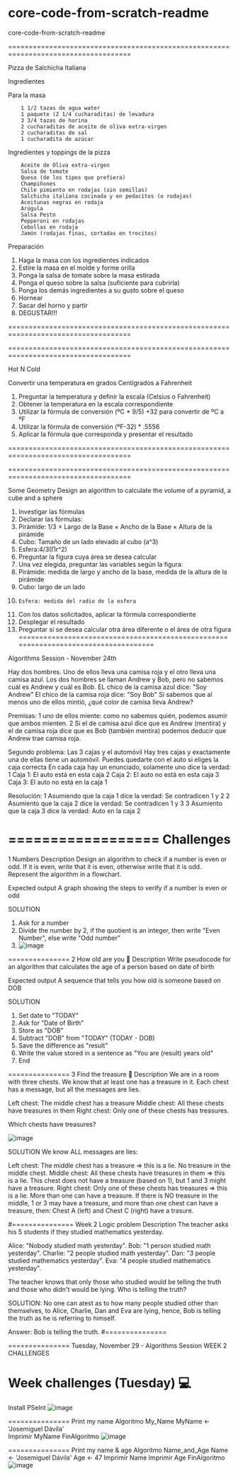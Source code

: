# core-code-from-scratch-readme
core-code-from-scratch-readme

====================================================================================

Pizza de Salchicha Italiana

Ingredientes

  Para la masa
  
		1 1/2 tazas de agua water
		1 paquete (2 1/4 cucharaditas) de levadura
		3 3/4 tazas de harina
		2 cucharaditas de aceite de oliva extra-virgen
		2 cucharaditas de sal
		1 cucharadita de azúcar

Ingredientes y toppings de la pizza

		Aceite de Oliva extra-virgen
		Salsa de tomate
		Queso (de los tipos que prefiera)
		Champiñones
		Chile pimiento en rodajas (sin semillas)
		Salchicha italiana cocinada y en pedacitos (o rodajas)
		Aceitunas negras en rodaja
		Arúgula
		Salsa Pesto
		Pepperoni en rodajas
		Cebollas en rodaja
		Jamón (rodajas finas, cortadas en trocitos)


Preparación

1. Haga la masa con los ingredientes indicados
2. Estire la masa en el molde y forme orilla
3. Ponga la salsa de tomate sobre la masa estirada
4. Ponga el queso sobre la salsa (suficiente para cubrirla)
5. Ponga los demás ingredientes a su gusto sobre el queso
6. Hornear
7. Sacar del horno y partir
8. DEGUSTAR!!!

====================================================================================

====================================================================================

Hot N Cold

Convertir una temperatura en grados Centígrados a Fahrenheit 

1. Preguntar la temperatura y definir la escala (Celsius o Fahrenheit)
2. Obtener la temperatura en la escala correspondiente
3. Utilizar la fórmula de conversión (ºC * 9/5) +32 para convertir de ºC a ºF
4. Utilizar la fórmula de conversión (ºF-32) * .5556
5. Aplicar la fórmula que corresponda  y presentar el resultado

====================================================================================

====================================================================================

Some Geometry
Design an algorithm to calculate the volume of a pyramid, a cube and a sphere


1. Investigar las fórmulas
2. Declarar las fórmulas:
3. 	Pirámide: 1/3 × Largo de la Base × Ancho de la Base × Altura de la pirámide
4. 	Cubo: Tamaño de un lado elevado al cubo (a^3)
5. 	Esfera:4/3(∏r^2)
6. Preguntar la figura cuya área se desea calcular
7. Una vez elegida, preguntar las variables según la figura:
8. 	Pirámide: medida de largo y ancho de la base, medida de la altura de la pirámide
9. 	Cubo: largo de un lado
10. 	Esfera: medida del radio de la esfera
11. Con los datos solicitados, aplicar la fórmula correspondiente
12. Desplegar el resultado
13. Preguntar si se desea calcular otra área diferente o el área de otra figura
====================================================================================	


Algorithms Session - November 24th

Hay dos hombres. 
Uno de ellos lleva una camisa roja y el otro lleva una camisa azul.
Los dos hombres se llaman Andrew y Bob, pero no sabemos cuál es Andrew y cuál es Bob.
EL chico de la camisa azul dice: "Soy Andrew"
El chico de la camisa roja dice: "Soy Bob"
Si sabemos que al menos uno de ellos mintió, ¿qué color de camisa lleva Andrew?

Premisas:
1 uno de ellos miente: como no sabemos quién, podemos asumir que ambos mienten.
2 Si el de camisa azul dice que es Andrew (mentira) y el de camisa roja dice que es Bob (también mentira) podemos deducir que Andrew trae camisa roja.


Segundo problema: Las 3 cajas y el automóvil
Hay tres cajas y exactamente una de ellas tiene un automóvil. Puedes quedarte con el auto si eliges la caja correcta
En cada caja hay un enunciado, solamente uno dice la verdad:
1 Caja 1: El auto está en esta caja
2 Caja 2: El auto no está en esta caja
3 Caja 3: El auto no está en la caja 1

Resolución: 
1 Asumiendo que la caja 1 dice la verdad: Se contradicen 1 y 2
2 Asumiento que la caja 2 dice la verdad: Se contradicen 1 y 3
3 Asumiento que la caja 3 dice la verdad: Auto en la caja 2

==================
Challenges
==================
1 Numbers
Description
Design an algorithm to check if a number is even or odd. If it is even, write that it is even, otherwise write that it is odd. Represent the algorithm in a flowchart.

Expected output
A graph showing the steps to verify if a number is even or odd

SOLUTION
1. Ask for a number
2. Divide the number by 2, if the quotient is an integer, then write "Even Number", else write "Odd number"
3. ![image](https://user-images.githubusercontent.com/117490820/204202504-47e6b630-2719-42c4-a124-2fc661b7ab90.png)


===============
2 How old are you 👴
Description
Write pseudocode for an algorithm that calculates the age of a person based on date of birth

Expected output
A sequence that tells you how old is someone based on DOB

SOLUTION
1. Set date to "TODAY"
2. Ask for "Date of Birth"
3. Store as "DOB"
4. Subtract "DOB" from "TODAY" (TODAY - DOB)
5. Save the difference as "result"
6. Write the value stored in a sentence as "You are (result) years old"
7. End

===============
3 Find the treasure 👑
Description
We are in a room with three chests. We know that at least one has a treasure in it. Each chest has a message, but all the messages are lies.

Left chest: The middle chest has a treasure
Middle chest: All these chests have treasures in them
Right chest: Only one of these chests has treasures.

Which chests have treasures?

![image](https://user-images.githubusercontent.com/117490820/204203794-aa275821-eea7-467d-b5a0-af24fc6738ff.png)

SOLUTION
We know ALL messages are lies:

Left chest: The middle chest has a treasure => this is a lie. No treasure in the middle chest.
Middle chest: All these chests have treasures in them => this is a lie. This chest does not have a treasure (based on 1), but 1 and 3 might have a treasure.
Right chest: Only one of these chests has treasures => this is a lie. More than one can have a treasure.
If there is NO treasure in the middle, 1 or 3 may have a treasure, and more than one chest can have a treasure, then:
Chest A (left) and Chest C (right) have a trasure.


#===============
Week 2
Logic problem
Description
The teacher asks his 5 students if they studied mathematics yesterday.

Alice: "Nobody studied math yesterday".
Bob: "1 person studied math yesterday".
Charlie: "2 people studied math yesterday".
Dan: "3 people studied mathematics yesterday".
Eva: "4 people studied mathematics yesterday".

The teacher knows that only those who studied would be telling the truth and those who didn't would be lying. Who is telling the truth?

SOLUTION: No one can atest as to how many people studied other than themselves, to Alice, Charlie, Dan and Eva are lying, hence, Bob is telling the truth as he is referring to himself.

Answer: Bob is telling the truth.
#===============

===============
Tuesday, November 29 - Algorithms Session
WEEK 2 CHALLENGES

Week challenges (Tuesday) 💻
===============
Install PSeInt
![image](https://user-images.githubusercontent.com/117490820/204678065-2645f510-4bcb-49d6-b6ab-8ac9f3e2bfb3.png)

===============
Print my name
Algoritmo My_Name
MyName <- 'Josemiguel Dávila'	
Imprimir MyName	
FinAlgoritmo
![image](https://user-images.githubusercontent.com/117490820/204678426-38ac34ed-eae0-435f-b880-693456a69f73.png)


===============
Print my name & age
Algoritmo Name_and_Age
	Name <- 'Josemiguel Dávila'
	Age <- 47
	Imprimir Name
	Imprimir Age
FinAlgoritmo
![image](https://user-images.githubusercontent.com/117490820/204678582-4adc3111-da0a-4d2f-8850-faf95bb16e12.png)

